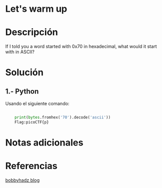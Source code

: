 # Let's warm up  

# Descripción 
If I told you a word started with 0x70 in hexadecimal, what would it start with in ASCII?

# Solución

## 1.- Python
Usando el siguiente comando:
	
```python

	print(bytes.fromhex('70').decode('ascii'))
	Flag:picoCTF{p}
```

# Notas adicionales 

# Referencias 
[bobbyhadz blog](https://bobbyhadz.com/blog/python-convert-hex-to-ascii#how-to-convert-from-hex-to-ascii-in-python)

